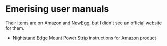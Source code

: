 # Emerising user manuals

Their items are on Amazon and NewEgg, but I didn't see an official website for them.

* [Nightstand Edge Mount Power Strip](nightstand-edge-mount-power-strip.pdf)
  instructions for [Amazon product](https://www.amazon.com/dp/B0B7XWVLP7)
